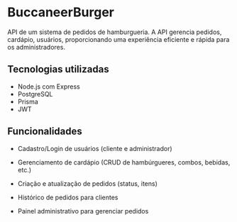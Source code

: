 # BuccaneerBurger

API de um sistema de pedidos de hamburgueria. A API gerencia pedidos, cardápio, usuários, proporcionando uma experiência eficiente e rápida para os administradores.

 ## Tecnologias utilizadas
- Node.js com Express
- PostgreSQL
- Prisma
- JWT

## Funcionalidades
- Cadastro/Login de usuários (cliente e administrador)

- Gerenciamento de cardápio (CRUD de hambúrgueres, combos, bebidas, etc.)

- Criação e atualização de pedidos (status, itens)

- Histórico de pedidos para clientes

- Painel administrativo para gerenciar pedidos
